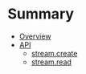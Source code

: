 # Summary

- [Overview](./overview.md)
- [API](./api.md)
  * [stream.create](./api.stream.create.md)
  * [stream.read](./api.stream.read.md)
